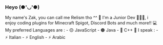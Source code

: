 ### Heyo (●'◡'●)

My name's Zak, you can call me Relism tho ^^ 🌼
I'm a Junior Dev 👨🏽‍💻, i enjoy coding plugins
for Minecraft Spigot, Discord Bots and much more!! 
  💻 My preferred Languages are :
  	- 🟡 JavaScript
  	- 🟠 Java
  	- 🔵 C++ 
  💬 I speak :
  	- ⚡ Italian
  	- ⚡ English
  	- ⚡ Arabic

